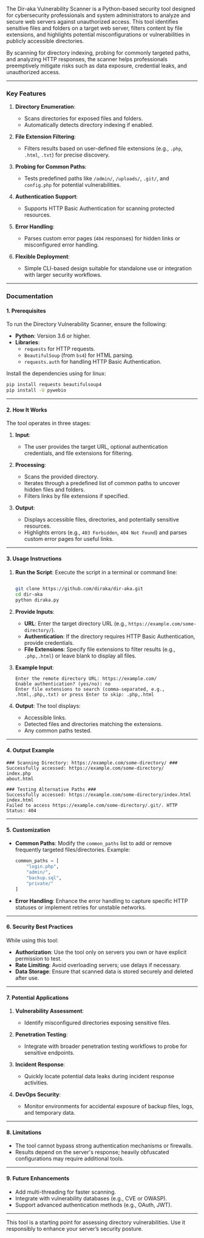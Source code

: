 

The Dir-aka Vulnerability Scanner is a Python-based security tool designed for cybersecurity professionals and system administrators to analyze and secure web servers against unauthorized access. This tool identifies sensitive files and folders on a target web server, filters content by file extensions, and highlights potential misconfigurations or vulnerabilities in publicly accessible directories. 

By scanning for directory indexing, probing for commonly targeted paths, and analyzing HTTP responses, the scanner helps professionals preemptively mitigate risks such as data exposure, credential leaks, and unauthorized access.

---

### **Key Features**
1. **Directory Enumeration**:
   - Scans directories for exposed files and folders.
   - Automatically detects directory indexing if enabled.

2. **File Extension Filtering**:
   - Filters results based on user-defined file extensions (e.g., `.php`, `.html`, `.txt`) for precise discovery.

3. **Probing for Common Paths**:
   - Tests predefined paths like `/admin/`, `/uploads/`, `.git/`, and `config.php` for potential vulnerabilities.

4. **Authentication Support**:
   - Supports HTTP Basic Authentication for scanning protected resources.

5. **Error Handling**:
   - Parses custom error pages (`404` responses) for hidden links or misconfigured error handling.

6. **Flexible Deployment**:
   - Simple CLI-based design suitable for standalone use or integration with larger security workflows.

---

### **Documentation**

#### **1. Prerequisites**
To run the Directory Vulnerability Scanner, ensure the following:
- **Python**: Version 3.6 or higher.
- **Libraries**:
  - `requests` for HTTP requests.
  - `BeautifulSoup` (from `bs4`) for HTML parsing.
  - `requests.auth` for handling HTTP Basic Authentication.

Install the dependencies using for linux:
```bash
pip install requests beautifulsoup4
pip install -U pywebio
```

---

#### **2. How It Works**

The tool operates in three stages:

1. **Input**:
   - The user provides the target URL, optional authentication credentials, and file extensions for filtering.

2. **Processing**:
   - Scans the provided directory.
   - Iterates through a predefined list of common paths to uncover hidden files and folders.
   - Filters links by file extensions if specified.

3. **Output**:
   - Displays accessible files, directories, and potentially sensitive resources.
   - Highlights errors (e.g., `403 Forbidden`, `404 Not Found`) and parses custom error pages for useful links.

---

#### **3. Usage Instructions**

1. **Run the Script**:
   Execute the script in a terminal or command line:
   ```bash
  
   git clone https://github.com/diraka/dir-aka.git
   cd dir-aka
   python diraka.py
   ```

2. **Provide Inputs**:
   - **URL**: Enter the target directory URL (e.g., `https://example.com/some-directory/`).
   - **Authentication**: If the directory requires HTTP Basic Authentication, provide credentials.
   - **File Extensions**: Specify file extensions to filter results (e.g., `.php,.html`) or leave blank to display all files.

3. **Example Input**:
   ```
   Enter the remote directory URL: https://example.com/
   Enable authentication? (yes/no): no
   Enter file extensions to search (comma-separated, e.g., .html,.php,.txt) or press Enter to skip: .php,.html
   ```

4. **Output**:
   The tool displays:
   - Accessible links.
   - Detected files and directories matching the extensions.
   - Any common paths tested.

---

#### **4. Output Example**
```
### Scanning Directory: https://example.com/some-directory/ ###
Successfully accessed: https://example.com/some-directory/
index.php
about.html

### Testing Alternative Paths ###
Successfully accessed: https://example.com/some-directory/index.html
index.html
Failed to access https://example.com/some-directory/.git/. HTTP Status: 404
```

---

#### **5. Customization**

- **Common Paths**:
  Modify the `common_paths` list to add or remove frequently targeted files/directories.
  Example:
  ```python
  common_paths = [
      "login.php",
      "admin/",
      "backup.sql",
      "private/"
  ]
  ```

- **Error Handling**:
  Enhance the error handling to capture specific HTTP statuses or implement retries for unstable networks.

---

#### **6. Security Best Practices**

While using this tool:
- **Authorization**: Use the tool only on servers you own or have explicit permission to test.
- **Rate Limiting**: Avoid overloading servers; use delays if necessary.
- **Data Storage**: Ensure that scanned data is stored securely and deleted after use.

---

#### **7. Potential Applications**

1. **Vulnerability Assessment**:
   - Identify misconfigured directories exposing sensitive files.

2. **Penetration Testing**:
   - Integrate with broader penetration testing workflows to probe for sensitive endpoints.

3. **Incident Response**:
   - Quickly locate potential data leaks during incident response activities.

4. **DevOps Security**:
   - Monitor environments for accidental exposure of backup files, logs, and temporary data.

---

#### **8. Limitations**
- The tool cannot bypass strong authentication mechanisms or firewalls.
- Results depend on the server's response; heavily obfuscated configurations may require additional tools.

---

#### **9. Future Enhancements**
- Add multi-threading for faster scanning.
- Integrate with vulnerability databases (e.g., CVE or OWASP).
- Support advanced authentication methods (e.g., OAuth, JWT).

---

This tool is a starting point for assessing directory vulnerabilities. Use it responsibly to enhance your server’s security posture.
